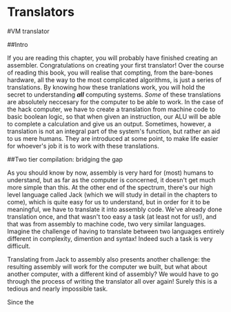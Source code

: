 # Translators

#VM translator

##Intro

If you are reading this chapter, you will probably have finished creating an assembler. Congratulations on creating your first translator! Over the course of reading this book, you will realise that compting, from the bare-bones hardware, all the way to the most complicated algorithms, is just a series of translations. By knowing how these tranlations work, you will hold the secret to understanding ***all*** computing systems. *Some* of these translations are absolutely neccesary for the computer to be able to work. In the case of the hack computer, we have to create a translation from machine code to basic boolean logic, so that when given an instruction, our ALU will be able to complete a calculation and give us an output. Sometimes, however, a translation is not an integral part of the system's function, but rather an aid to us mere humans. They are introduced at some point, to make life easier for whoever's job it is to work with these translations. 

##Two tier compilation: bridging the gap

As you should know by now, assembly is very hard for (most) humans to understand, but as far as the computer is concerned, it doesn't get much more simple than this. At the other end of the spectrum, there's our high level language called Jack (which we will study in detail in the chapters to come), which is quite easy for us to understand, but in order for it to be meaningful, we have to translate it into assembly code. We've already done translation once, and that wasn't too easy a task (at least not for us!), and that was from assembly to machine code, two very similar languages. Imagine the challenge of having to translate between two languages entirely different in complexity, dimention and syntax! Indeed such a task is very difficult. 

Translating from Jack to assembly also presents another challenge: the resulting assembly will work for the computer we built, but what about another computer, with a different kind of assembly? We would have to go through the process of writing the translator all over again! Surely this is a tedious and nearly impossible task. 

Since the 